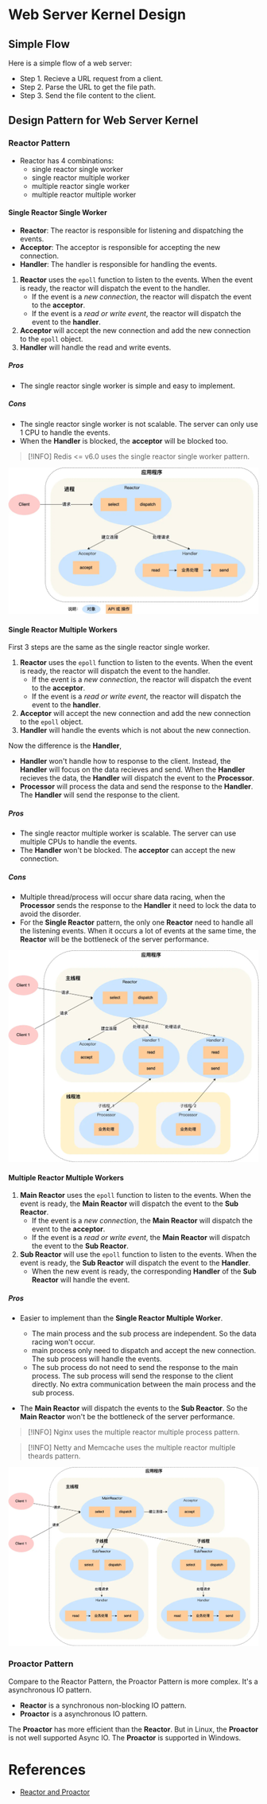 # Web Server Kernel Design

## Simple Flow

Here is a simple flow of a web server:

* Step 1. Recieve a URL request from a client.
* Step 2. Parse the URL to get the file path.
* Step 3. Send the file content to the client.

## Design Pattern for Web Server Kernel

### Reactor Pattern

* Reactor has 4 combinations:
    - single reactor single worker
    - single reactor multiple worker
    - multiple reactor single worker
    - multiple reactor multiple worker

#### Single Reactor Single Worker

* **Reactor**: The reactor is responsible for listening and dispatching the events.
* **Acceptor**: The acceptor is responsible for accepting the new connection.
* **Handler**: The handler is responsible for handling the events.

1. **Reactor** uses the `epoll` function to listen to the events. When the event is ready, the reactor will dispatch the event to the handler.
    - If the event is a *new connection*, the reactor will dispatch the event to the **acceptor**.
    - If the event is a *read or write event*, the reactor will dispatch the event to the **handler**.
2. **Acceptor** will accept the new connection and add the new connection to the `epoll` object.
3. **Handler** will handle the read and write events.

##### Pros

* The single reactor single worker is simple and easy to implement.

##### Cons

* The single reactor single worker is not scalable. The server can only use 1 CPU to handle the events.
* When the **Handler** is blocked, the **acceptor** will be blocked too.

> [!INFO]
> Redis <= v6.0 uses the single reactor single worker pattern.

![Single Reactor Single Worker Flow](images/SRSW.png)

#### Single Reactor Multiple Workers

First 3 steps are the same as the single reactor single worker.

1. **Reactor** uses the `epoll` function to listen to the events. When the event is ready, the reactor will dispatch the event to the handler.
    - If the event is a *new connection*, the reactor will dispatch the event to the **acceptor**.
    - If the event is a *read or write event*, the reactor will dispatch the event to the **handler**.
2. **Acceptor** will accept the new connection and add the new connection to the `epoll` object.
3. **Handler** will handle the events which is not about the new connection.

Now the difference is the **Handler**,

- **Handler** won't handle how to response to the client. Instead, the **Handler** will focus on the data recieves and send. When the **Handler** recieves the data, the **Handler** will dispatch the event to the **Processor**.
- **Processor** will process the data and send the response to the **Handler**. The **Handler** will send the response to the client.

##### Pros

* The single reactor multiple worker is scalable. The server can use multiple CPUs to handle the events.
* The **Handler** won't be blocked. The **acceptor** can accept the new connection.

##### Cons

* Multiple thread/process will occur share data racing, when the **Processor** sends the response to the **Handler** it need to lock the data to avoid the disorder.
* For the **Single Reactor** pattern, the only one **Reactor** need to handle all the listening events. When it occurs a lot of events at the same time, the **Reactor** will be the bottleneck of the server performance.

![Single Reactor Multiple Worker Flow](images/SRMW.png)

#### Multiple Reactor Multiple Workers

1. **Main Reactor** uses the `epoll` function to listen to the events. When the event is ready, the **Main Reactor** will dispatch the event to the **Sub Reactor**.
    - If the event is a *new connection*, the **Main Reactor** will dispatch the event to the **acceptor**.
    - If the event is a *read or write event*, the **Main Reactor** will dispatch the event to the **Sub Reactor**.
2. **Sub Reactor** will use the `epoll` function to listen to the events. When the event is ready, the **Sub Reactor** will dispatch the event to the **Handler**.
    * When the new event is ready, the corresponding **Handler** of the **Sub Reactor** will handle the event.

##### Pros

* Easier to implement than the **Single Reactor Multiple Worker**.
    * The main process and the sub process are independent. So the data racing won't occur.
    * main process only need to dispatch and accept the new connection. The sub process will handle the events.
    * The sub process do not need to send the response to the main process. The sub process will send the response to the client directly. No extra communication between the main process and the sub process.

* The **Main Reactor** will dispatch the events to the **Sub Reactor**. So the **Main Reactor** won't be the bottleneck of the server performance.

> [!INFO]
> Nginx uses the multiple reactor multiple process pattern.

> [!INFO]
> Netty and Memcache uses the multiple reactor multiple theards pattern.

![Multiple Reactor Multiple Worker Flow](images/MRMW.png)

### Proactor Pattern

Compare to the Reactor Pattern, the Proactor Pattern is more complex. It's a asynchronous IO pattern.

* **Reactor** is a synchronous non-blocking IO pattern.
* **Proactor** is a asynchronous IO pattern.

The **Proactor** has more efficient than the **Reactor**. But in Linux, the **Proactor** is not well supported Async IO. The **Proactor** is supported in Windows.

# References

- [Reactor and Proactor](https://www.xiaolincoding.com/os/8_network_system/reactor.html)